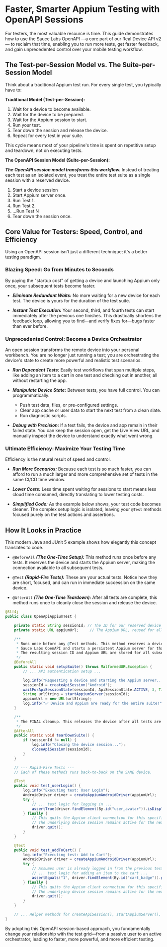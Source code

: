 # Faster, Smarter Appium Testing with OpenAPI Sessions

For testers, the most valuable resource is time. This guide demonstrates how to use the Sauce Labs OpenAPI —a core part of our Real Device 
API v2— to reclaim that time, enabling you to run more tests, get faster feedback, and gain unprecedented control over 
your mobile testing workflow.

## The Test-per-Session Model vs. The Suite-per-Session Model

Think about a traditional Appium test run. For every single test, you typically have to:

**Traditional Model (Test-per-Session):**
1. Wait for a device to become available.
2. Wait for the device to be prepared.
3. Wait for the Appium session to start.
4. Run your test.
5. Tear down the session and release the device.
6. Repeat for every test in your suite.

This cycle means most of your pipeline's time is spent on repetitive setup and teardown, not on executing tests.

**The OpenAPI Session Model (Suite-per-Session):**

***The OpenAPI session model transforms this workflow.*** Instead of treating each test as an isolated event, you treat the
entire test suite as a single session with a reserved device.

1. Start a device session
2. Start Appium server once.
3. Run Test 1.
4. Run Test 2.
5. ...Run Test N
6. Tear down the session once.


## Core Value for Testers: Speed, Control, and Efficiency
Using an OpenAPI session isn't just a different technique; it's a better testing paradigm.

### Blazing Speed: Go from Minutes to Seconds
By paying the "startup cost" of getting a device and launching Appium only once, your subsequent tests become faster.

* ***Eliminate Redundant Waits:*** No more waiting for a new device for each test. The device is yours for the duration of
  the test suite.

* ***Instant Test Execution:*** Your second, third, and fourth tests can start immediately after the previous one finishes.
  This drastically shortens the feedback loop, allowing you to find—and verify fixes for—bugs faster than ever before.

### Unprecedented Control: Become a Device Orchestrator
An open session transforms the remote device into your personal workbench. You are no longer just running a test;
you are orchestrating the device's state to create more powerful and realistic test scenarios.

* ***Run Dependent Tests:*** Easily test workflows that span multiple steps, like adding an item to a cart in one test and
  checking out in another, all without restarting the app.

* ***Manipulate Device State:*** Between tests, you have full control. You can programmatically:
  * Push test data, files, or pre-configured settings.
  * Clear app cache or user data to start the next test from a clean slate.
  * Run diagnostic scripts.

* ***Debug with Precision:*** If a test fails, the device and app remain in their failed state. You can keep the session
  open, get the Live View URL, and manually inspect the device to understand exactly what went wrong.

### Ultimate Efficiency: Maximize Your Testing Time
Efficiency is the natural result of speed and control.

* ***Run More Scenarios:*** Because each test is so much faster, you can afford to run a much larger and more comprehensive
  set of tests in the same CI/CD time window.

* ***Lower Costs:*** Less time spent waiting for sessions to start means less cloud time consumed, directly translating
  to lower testing costs.

* ***Simplified Code:*** As the example below shows, your test code becomes cleaner. The complex setup logic is isolated,
  leaving your `@Test` methods focused purely on the test actions and assertions.

## How It Looks in Practice
This modern Java and JUnit 5 example shows how elegantly this concept translates to code.

* `@BeforeAll` ***(The One-Time Setup):*** This method runs once before any tests. It reserves the device and starts the Appium server, making the connection available to all subsequent tests.

* `@Test` ***(Rapid-Fire Tests):*** These are your actual tests. Notice how they are short, focused, and can run in immediate succession on the same device.

* `@AfterAll` ***(The One-Time Teardown):*** After all tests are complete, this method runs once to cleanly close the session and release the device.

```java
@Slf4j
public class OpenApiAppiumTest {

    private static String sessionId; // The ID for our reserved device session
    private static URL appiumUrl;     // The Appium URL, reused for all tests

    /**
     * Runs once before any @Test methods. This method reserves a device via the
     * Sauce Labs OpenAPI and starts a persistent Appium server for that device.
     * The resulting session ID and Appium URL are stored for all subsequent tests.
     */
    @BeforeAll
    public static void setupSuite() throws MalformedURLException {
        // ... API authentication setup ...

        log.info("Requesting a device and starting the Appium server...");
        sessionId = createApiSession("Android");
        waitForApiSessionState(sessionId, ApiSessionState.ACTIVE, 3, TimeUnit.MINUTES);
        String urlString = startAppiumServer(sessionId);
        appiumUrl = new URL(urlString);
        log.info("✅ Device and Appium are ready for the entire suite!");
    }

    /**
     * The FINAL cleanup. This releases the device after all tests are done.
     */
    @AfterAll
    public static void tearDownSuite() {
        if (sessionId != null) {
            log.info("Closing the device session...");
            closeApiSession(sessionId);
        }
    }

    // --- Rapid-Fire Tests ---
    // Each of these methods runs back-to-back on the SAME device.

    @Test
    public void test_userLogin() {
        log.info("Executing test: User Login");
        AndroidDriver driver = createAppiumAndroidDriver(appiumUrl);
        try {
            // ... test logic for logging in ...
            assertTrue(driver.findElement(By.id("user_avatar")).isDisplayed());
        } finally {
            // This quits the Appium client connection for this specific test.
            // The underlying device session remains active for the next test.
            driver.quit();
        }
    }

    @Test
    public void test_addToCart() {
        log.info("Executing test: Add to Cart");
        AndroidDriver driver = createAppiumAndroidDriver(appiumUrl);
        try {
            // Assumes user is already logged in from the previous test
            // ... test logic for adding an item to the cart ...
            assertEquals("1", driver.findElement(By.id("cart_badge")).getText());
        } finally {
            // This quits the Appium client connection for this specific test.
            // The underlying device session remains active for the next test.
            driver.quit();
        }
    }

    // ... Helper methods for createApiSession(), startAppiumServer(), etc. ...
}
```

By adopting this OpenAPI session-based approach, you fundamentally change your relationship with the test grid—from
a passive user to an active orchestrator, leading to faster, more powerful, and more efficient testing.